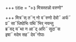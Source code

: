 +++
title = "०३ मित्रस्तन्नो वरुणो"

+++
मित्र᳓स् त᳓न् नो व᳓रुणो देवो᳓ अर्यः᳓  
प्र᳓ सा᳓धिष्ठेभिः पथि᳓भिर् नयन्तु  
ब्र᳓वद् य᳓था न आ᳓द् अरिः᳓ सुदा᳓स  
इषा᳓ मदेम सह᳓ देव᳓गोपाः
